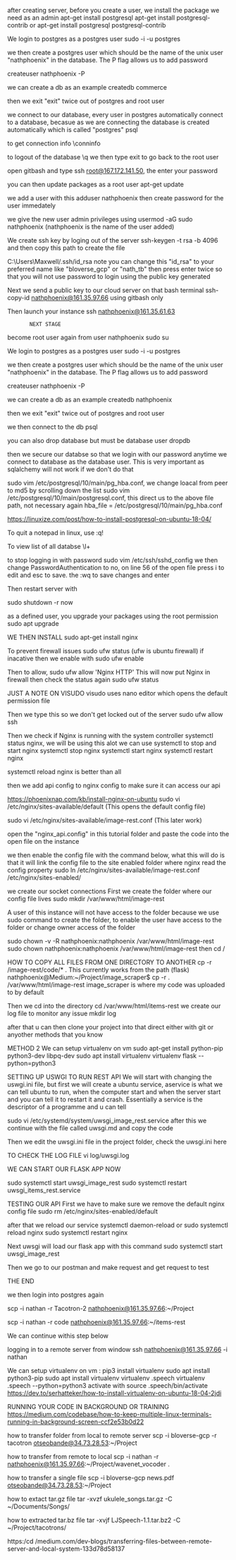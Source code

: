 after creating server, before you create a user, we install the package we need as an admin
apt-get install postgresql
apt-get install postgresql-contrib or apt-get install postgresql postgresql-contrib

We login to postgres as a postgres user
sudo -i -u postgres

we then create a postgres user which should be the name of the unix user "nathphoenix" in the database. The P flag allows us to add password

createuser nathphoenix -P

we can create a db as an example
createdb commerce

then we exit "exit" twice out of postgres and root user

we connect to our database, every user in postgres automatically connect to a database, becasue as we are connecting the database is created automatically which is called "postgres"
psql

to get connection info
\conninfo

to logout of the database
\q
we then type exit to go back to the root user

open gitbash and type
ssh root@167.172.141.50, the enter your password

you can then update packages as a root user
apt-get update

we add a user with this
adduser nathphoenix
then create password for the user immedately

we give the new user admin privileges using
usermod -aG sudo nathphoenix  (nathphoenix is the name of the user added)

We create ssh key by loging out of the server
ssh-keygen -t rsa -b 4096
and then copy this path to create the file

C:\Users\Maxwell/.ssh/id_rsa
note you can change this "id_rsa" to your preferred name like "bloverse_gcp" or "nath_tb"
then press enter twice so that you will not use password to login using the public key generated

Next we send a public key to our cloud server on that bash terminal
ssh-copy-id nathphoenix@161.35.97.66 using gitbash only

Then launch your instance
ssh nathphoenix@161.35.61.63 

           NEXT STAGE
become root user again from user nathphoenix
sudo su

We login to postgres as a postgres user
sudo -i -u postgres

we then create a postgres user which should be the name of the unix user "nathphoenix" in the database. The P flag allows us to add password

createuser nathphoenix -P

we can create a db as an example
createdb nathphoenix

then we exit "exit" twice out of postgres and root user

we then connect to the db psql

you can also drop database but must be database user
dropdb

then we secure our databse so that we login with our password anytime we connect to database as the database user. This is very important as sqlalchemy will not work if we don't do that

sudo vim /etc/postgresql/10/main/pg_hba.conf, we change loacal from peer to md5 by scrolling down the list
sudo vim /etc/postgresql/10/main/postgresql.conf, this direct us to the above file path, not necessary again
hba_file = /etc/postgresql/10/main/pg_hba.conf

https://linuxize.com/post/how-to-install-postgresql-on-ubuntu-18-04/

To quit a notepad in linux, use
:q!

To view list of all databse
\l+

to stop logging in with password
sudo vim /etc/ssh/sshd_config
we then change PasswordAuthentication to no, on line 56 of the open file
press i to edit and esc to save. the :wq to save changes and enter

Then restart server with

sudo shutdown -r now


as a defined user, you upgrade your packages using the root permission
sudo apt upgrade

WE THEN INSTALL
sudo apt-get install nginx

To prevent firewall issues
sudo ufw status        (ufw is ubuntu firewall)
if inacative then we enable with
sudo ufw enable

Then to allow,
sudo ufw allow 'Nginx HTTP'    This will now put Nginx in firewall
then check the status again
sudo ufw status

JUST A NOTE ON VISUDO
visudo   uses nano editor which opens the default permission file

Then we type this so we don't get locked out of the server
sudo ufw allow ssh

Then we check if Nginx is running with the system controller
systemctl status nginx,     we will be using this alot
 we can use systemctl to stop and start nginx
systemctl stop nginx
systemctl start nginx
systemctl restart nginx

systemctl reload nginx  is better than all

then we add api config to nginx config to make sure it can access our api

https://phoenixnap.com/kb/install-nginx-on-ubuntu
sudo vi /etc/nginx/sites-available/default  (This opens the default config file)

sudo vi /etc/nginx/sites-available/image-rest.conf  (This later work)

open the "nginx_api.config" in this tutorial folder and paste the code into the open file on the instance

we then enable the config file with the command below, what this will do is that it will link the config file to the site enabled folder where nginx read the config property
sudo ln /etc/nginx/sites-available/image-rest.conf /etc/nginx/sites-enabled/

we create our socket connections
First we create the folder where our config file lives
sudo mkdir /var/www/html/image-rest

A user of this instance will not have access to the folder because we use  sudo command to create the folder, to enable the user have access to the folder or change owner access of the folder

sudo chown -v -R nathphoenix:nathphoenix /var/www/html/image-rest
sudo chown nathphoenix:nathphoenix /var/www/html/image-rest
then cd /

HOW TO COPY ALL FILES FROM ONE DIRECTORY TO ANOTHER
cp -r /image-rest/code/* .
This currently works from the path
(flask) nathphoenix@Medium:~/Project/image_scraper$ cp -r . /var/www/html/image-rest
image_scraper is where my code was uploaded to by default

Then we cd into the directory
cd /var/www/html/items-rest
we create our log file to monitor any issue
mkdir log

after that u can then clone your project into that direct either with git or anyother methods that you know

METHOD 2
We can setup virtualenv on vm
sudo apt-get install python-pip python3-dev libpq-dev
sudo apt install virtualenv
virtualenv flask --python=python3

SETTING UP USWGI TO RUN REST API
We will start with changing the uswgi.ini file, but first we will create a ubuntu service, aservice is what we can tell ubuntu to run, when the computer start and when the server start and you can tell it to restart it and crash.
Essentially a service is the descriptor of a programme and u can tell

sudo vi /etc/systemd/system/uwsgi_image_rest.service
after this we continue with the file called uwsgi.md and copy the code

Then we  edit the uwsgi.ini file in the project folder, check the uwsgi.ini here

TO CHECK THE LOG FILE
vi log/uwsgi.log

WE CAN START OUR FLASK APP NOW

sudo systemctl start uwsgi_image_rest
sudo systemctl restart uwsgi_items_rest.service


TESTING OUR API
First we have to make sure we remove the default nginx config file
sudo rm /etc/nginx/sites-enabled/default

after that we reload our service
systemctl daemon-reload or sudo systemctl reload nginx
sudo systemctl restart nginx

Next
uwsgi will load our flask app with this command
sudo systemctl start uwsgi_image_rest

Then we go to our postman and make request and get request to test





THE END





we then login into postgres again

scp -i nathan -r Tacotron-2 nathphoenix@161.35.97.66:~/Project

scp -i nathan -r code nathphoenix@161.35.97.66:~/items-rest



We can continue withis step below

logging in to a remote server from window
ssh nathphoenix@161.35.97.66 -i nathan

We can setup virtualenv on vm :
pip3 install virtualenv
sudo apt install python3-pip
sudo apt install virtualenv
virtualenv .speech
virtualenv .speech --python=python3
activate with
source .speech/bin/activate
https://dev.to/serhatteker/how-to-install-virtualenv-on-ubuntu-18-04-2jdi

RUNNING YOUR CODE IN BACKGROUND OR TRAINING
https://medium.com/codebase/how-to-keep-multiple-linux-terminals-running-in-background-screen-ccf2e53b0d22

how to transfer folder from local to remote server
scp -i bloverse-gcp -r tacotron otseobande@34.73.28.53:~/Project

how to transfer from remote to local
scp -i nathan -r nathphoenix@161.35.97.66:~/Project/wavenet_vocoder .

how to transfer a single file
scp -i bloverse-gcp news.pdf otseobande@34.73.28.53:~/Project

how to extact tar.gz file
tar -xvzf ukulele_songs.tar.gz -C ~/Documents/Songs/

how to extracted tar.bz file
tar -xvjf LJSpeech-1.1.tar.bz2 -C ~/Project/tacotrons/


https:/cd /medium.com/dev-blogs/transferring-files-between-remote-server-and-local-system-133d78d58137
